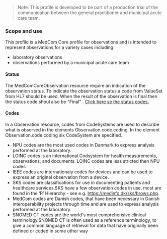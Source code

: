 >Note: This profile is developed to be part of a production trial of the communication between the general practitioner and municipal acute care team.

### Scope and use
This profile is a MedCom Core profile for observations and is intended to represent observations for a variety cases including: 
* laboratory observations
* observations performed by a municipal acute care team  

#### Status
The MedComCoreObservation resource require an indication of the observation status. To indicate the observation status a code from ValueSet from HL7 should be used. When the result of the observation is final then the status code shoul also be "Final" . <a href="http://hl7.org/fhir/ValueSet/observation-status"> Click here se the status codes.</a> 


#### Codes
In a Observation resource, codes from CodeSystems are used to describe what is observed in the elements Observation.code.coding. In the element Observation.code.coding six CodeSystem are specified.
* NPU codes are the most used codes in Danmark to express analysis performed at the laboratory. 
* LOINC codes is an international Codsystem for health measurements, observations, and documents. LOINC codes are less stricted then NPU codes. 
* IEEE codes are internationaly codes for devices and can be used to express an original observation from a device. 
* SKS codes are classifications for use in documenting patients and healthcare services.SKS have a few observation codes in use, most are found in the ‘R’ Hierarchy - see e.g. https://medinfo.dk/sks/brows.php.
* MedCom codes are Danish codes, that have been necessary in Danish interoperability projects through time and are used to express analysis performed at the laboratory. 
* SNOMED CT codes are the world's most comprehensive clinical terminology.SNOMED CT is often used as a reference terminology, to give a common language of retrieval for data that have originally been defined or coded in some other way

